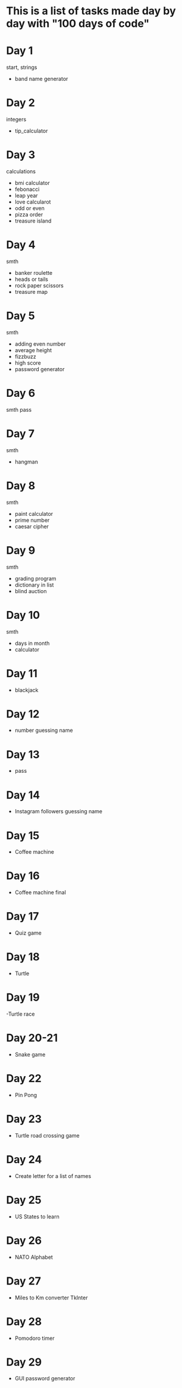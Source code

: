 # This is a list of tasks made day by day with "100 days of code"

# Day 1
start, strings
- band name generator

# Day 2
integers
- tip_calculator

# Day 3
calculations
- bmi calculator
- febonacci
- leap year
- love calcularot
- odd or even
- pizza order
- treasure island

# Day 4
smth
- banker roulette
- heads or tails
- rock paper scissors
- treasure map

# Day 5
smth
- adding even number
- average height
- fizzbuzz
- high score
- password generator

# Day 6
smth
pass

# Day 7
smth
- hangman

# Day 8
smth
- paint calculator
- prime number
- caesar cipher

# Day 9
smth
- grading program
- dictionary in list
- blind auction

# Day 10
smth
- days in month
- calculator

# Day 11
- blackjack

# Day 12
- number guessing name

# Day 13
- pass

# Day 14
- Instagram followers guessing name

# Day 15
- Coffee machine

# Day 16
- Coffee machine final

# Day 17
- Quiz game

# Day 18
- Turtle

# Day 19
-Turtle race

# Day 20-21
- Snake game 

# Day 22
- Pin Pong

# Day 23
- Turtle road crossing game

# Day 24
- Create letter for a list of names

# Day 25
- US States to learn

# Day 26
- NATO Alphabet

# Day 27
- Miles to Km converter TkInter

# Day 28
- Pomodoro timer

# Day 29
- GUI password generator